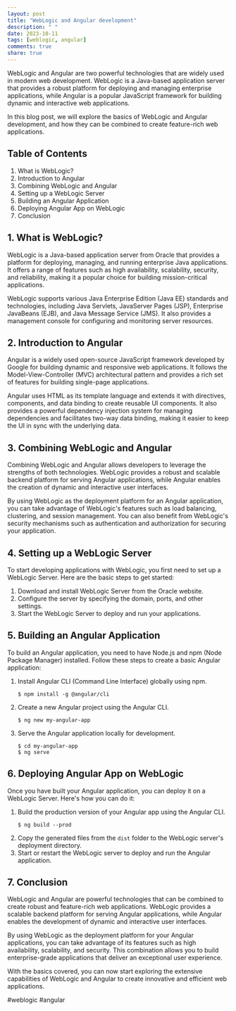 ```yaml
---
layout: post
title: "WebLogic and Angular development"
description: " "
date: 2023-10-11
tags: [weblogic, angular]
comments: true
share: true
---
```


WebLogic and Angular are two powerful technologies that are widely used in modern web development. WebLogic is a Java-based application server that provides a robust platform for deploying and managing enterprise applications, while Angular is a popular JavaScript framework for building dynamic and interactive web applications.

In this blog post, we will explore the basics of WebLogic and Angular development, and how they can be combined to create feature-rich web applications.

## Table of Contents

1. What is WebLogic?
2. Introduction to Angular
3. Combining WebLogic and Angular
4. Setting up a WebLogic Server
5. Building an Angular Application
6. Deploying Angular App on WebLogic
7. Conclusion

## 1. What is WebLogic?

WebLogic is a Java-based application server from Oracle that provides a platform for deploying, managing, and running enterprise Java applications. It offers a range of features such as high availability, scalability, security, and reliability, making it a popular choice for building mission-critical applications.

WebLogic supports various Java Enterprise Edition (Java EE) standards and technologies, including Java Servlets, JavaServer Pages (JSP), Enterprise JavaBeans (EJB), and Java Message Service (JMS). It also provides a management console for configuring and monitoring server resources.

## 2. Introduction to Angular

Angular is a widely used open-source JavaScript framework developed by Google for building dynamic and responsive web applications. It follows the Model-View-Controller (MVC) architectural pattern and provides a rich set of features for building single-page applications.

Angular uses HTML as its template language and extends it with directives, components, and data binding to create reusable UI components. It also provides a powerful dependency injection system for managing dependencies and facilitates two-way data binding, making it easier to keep the UI in sync with the underlying data.

## 3. Combining WebLogic and Angular

Combining WebLogic and Angular allows developers to leverage the strengths of both technologies. WebLogic provides a robust and scalable backend platform for serving Angular applications, while Angular enables the creation of dynamic and interactive user interfaces.

By using WebLogic as the deployment platform for an Angular application, you can take advantage of WebLogic's features such as load balancing, clustering, and session management. You can also benefit from WebLogic's security mechanisms such as authentication and authorization for securing your application.

## 4. Setting up a WebLogic Server

To start developing applications with WebLogic, you first need to set up a WebLogic Server. Here are the basic steps to get started:

1. Download and install WebLogic Server from the Oracle website.
2. Configure the server by specifying the domain, ports, and other settings.
3. Start the WebLogic Server to deploy and run your applications.

## 5. Building an Angular Application

To build an Angular application, you need to have Node.js and npm (Node Package Manager) installed. Follow these steps to create a basic Angular application:

1. Install Angular CLI (Command Line Interface) globally using npm.
   ```
   $ npm install -g @angular/cli
   ```
2. Create a new Angular project using the Angular CLI.
   ```
   $ ng new my-angular-app
   ```
3. Serve the Angular application locally for development.
   ```
   $ cd my-angular-app
   $ ng serve
   ```

## 6. Deploying Angular App on WebLogic

Once you have built your Angular application, you can deploy it on a WebLogic Server. Here's how you can do it:

1. Build the production version of your Angular app using the Angular CLI.
   ```
   $ ng build --prod
   ```
2. Copy the generated files from the `dist` folder to the WebLogic server's deployment directory.
3. Start or restart the WebLogic server to deploy and run the Angular application.

## 7. Conclusion

WebLogic and Angular are powerful technologies that can be combined to create robust and feature-rich web applications. WebLogic provides a scalable backend platform for serving Angular applications, while Angular enables the development of dynamic and interactive user interfaces.

By using WebLogic as the deployment platform for your Angular applications, you can take advantage of its features such as high availability, scalability, and security. This combination allows you to build enterprise-grade applications that deliver an exceptional user experience.

With the basics covered, you can now start exploring the extensive capabilities of WebLogic and Angular to create innovative and efficient web applications.

#weblogic #angular